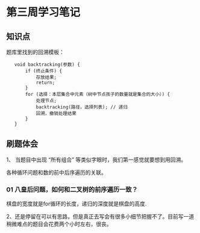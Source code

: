 # 第三周学习笔记

## 知识点

题库里找到的回溯模板：
 ```
    void backtracking(参数) {
        if (终止条件) {
            存放结果;
            return;
        }
        for (选择：本层集合中元素（树中节点孩子的数量就是集合的大小）) {
            处理节点;
            backtracking(路径，选择列表); // 递归
            回溯，撤销处理结果
        }
    }
```

## 刷题体会
1、 当题目中出现 “所有组合” 等类似字眼时，我们第一感觉就要想到用回溯。

各种循环问题和数的前中后序遍历的关联。
### 01 八皇后问题，如何和二叉树的前序遍历一致？
棋盘的宽度就是for循环的长度，递归的深度就是棋盘的高度.

2、还是停留在可以有思路，但是真正去写会有很多小细节把握不了。目前写一道稍微难点的题目会花费两个小时左右，很丧。




